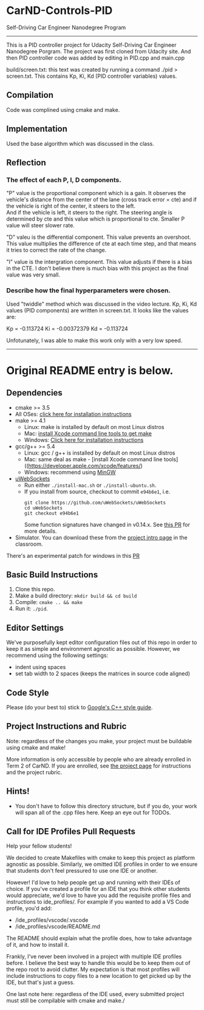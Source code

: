 # CarND-Controls-PID
Self-Driving Car Engineer Nanodegree Program

---
This is a PID controller project for Udacity Self-Driving Car Engineer Nanodegree Porgram.
The project was first cloned from Udacity site.  And then PID controller code was added by editing in PID.cpp and main.cpp

build/screen.txt: this text was created by running a command ./pid > screen.txt.  This contains Kp, Ki, Kd (PID controller
variables) values.

## Compilation

Code was complined using cmake and make.

## Implementation

Used the base algorithm which was discussed in the class.

## Reflection

### The effect of each P, I, D components.

"P" value is the proportional component which is a gain.  It observes the vehicle's distance from the center of the lane 
(cross track error = cte) and if the vehicle is right of the center, it steers to the left.  
And if the vehicle is left, it steers to the right.  The steering angle is determined by cte and this
value which is proportional to cte.  Smaller P value will steer slower rate.

"D" valeu is the differential component. This value prevents an overshoot.  This value multiplies the difference of
cte at each time step, and that means it tries to correct the rate of the change.  

"I" value is the intergration component.  This value adjusts if there is a bias in the CTE.  I don't believe 
there is much bias with this project as the final value was very small.

### Describe how the final hyperparameters were chosen.

Used "twiddle" method which was discussed in the video lecture. 
Kp, Ki, Kd values (PID components) are written in screen.txt. 
It looks like the values are:

Kp = -0.113724 
Ki = -0.00372379 
Kd = -0.113724

Unfotunately, I was able to make this work only with a very low speed.


-------


# Original README entry is below.

## Dependencies

* cmake >= 3.5
 * All OSes: [click here for installation instructions](https://cmake.org/install/)
* make >= 4.1
  * Linux: make is installed by default on most Linux distros
  * Mac: [install Xcode command line tools to get make](https://developer.apple.com/xcode/features/)
  * Windows: [Click here for installation instructions](http://gnuwin32.sourceforge.net/packages/make.htm)
* gcc/g++ >= 5.4
  * Linux: gcc / g++ is installed by default on most Linux distros
  * Mac: same deal as make - [install Xcode command line tools]((https://developer.apple.com/xcode/features/)
  * Windows: recommend using [MinGW](http://www.mingw.org/)
* [uWebSockets](https://github.com/uWebSockets/uWebSockets)
  * Run either `./install-mac.sh` or `./install-ubuntu.sh`.
  * If you install from source, checkout to commit `e94b6e1`, i.e.
    ```
    git clone https://github.com/uWebSockets/uWebSockets 
    cd uWebSockets
    git checkout e94b6e1
    ```
    Some function signatures have changed in v0.14.x. See [this PR](https://github.com/udacity/CarND-MPC-Project/pull/3) for more details.
* Simulator. You can download these from the [project intro page](https://github.com/udacity/self-driving-car-sim/releases) in the classroom.

There's an experimental patch for windows in this [PR](https://github.com/udacity/CarND-PID-Control-Project/pull/3)

## Basic Build Instructions

1. Clone this repo.
2. Make a build directory: `mkdir build && cd build`
3. Compile: `cmake .. && make`
4. Run it: `./pid`. 

## Editor Settings

We've purposefully kept editor configuration files out of this repo in order to
keep it as simple and environment agnostic as possible. However, we recommend
using the following settings:

* indent using spaces
* set tab width to 2 spaces (keeps the matrices in source code aligned)

## Code Style

Please (do your best to) stick to [Google's C++ style guide](https://google.github.io/styleguide/cppguide.html).

## Project Instructions and Rubric

Note: regardless of the changes you make, your project must be buildable using
cmake and make!

More information is only accessible by people who are already enrolled in Term 2
of CarND. If you are enrolled, see [the project page](https://classroom.udacity.com/nanodegrees/nd013/parts/40f38239-66b6-46ec-ae68-03afd8a601c8/modules/f1820894-8322-4bb3-81aa-b26b3c6dcbaf/lessons/e8235395-22dd-4b87-88e0-d108c5e5bbf4/concepts/6a4d8d42-6a04-4aa6-b284-1697c0fd6562)
for instructions and the project rubric.

## Hints!

* You don't have to follow this directory structure, but if you do, your work
  will span all of the .cpp files here. Keep an eye out for TODOs.

## Call for IDE Profiles Pull Requests

Help your fellow students!

We decided to create Makefiles with cmake to keep this project as platform
agnostic as possible. Similarly, we omitted IDE profiles in order to we ensure
that students don't feel pressured to use one IDE or another.

However! I'd love to help people get up and running with their IDEs of choice.
If you've created a profile for an IDE that you think other students would
appreciate, we'd love to have you add the requisite profile files and
instructions to ide_profiles/. For example if you wanted to add a VS Code
profile, you'd add:

* /ide_profiles/vscode/.vscode
* /ide_profiles/vscode/README.md

The README should explain what the profile does, how to take advantage of it,
and how to install it.

Frankly, I've never been involved in a project with multiple IDE profiles
before. I believe the best way to handle this would be to keep them out of the
repo root to avoid clutter. My expectation is that most profiles will include
instructions to copy files to a new location to get picked up by the IDE, but
that's just a guess.

One last note here: regardless of the IDE used, every submitted project must
still be compilable with cmake and make./
